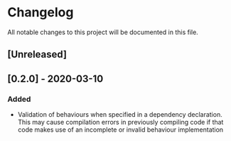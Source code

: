 # Changelog

All notable changes to this project will be documented in this file.

## [Unreleased]

## [0.2.0] - 2020-03-10

### Added

- Validation of behaviours when specified in a dependency declaration. This may cause compilation errors in previously compiling code if that code makes use of an incomplete or invalid behaviour implementation